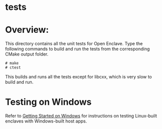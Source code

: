 tests
=====

# Overview:

This directory contains all the unit tests for Open Enclave. Type the following
commands to build and run the tests from the corresponding CMake output folder.

```
# make
# ctest
```

This builds and runs all the tests except for libcxx, which is very slow to
build and run.

# Testing on Windows

Refer to [Getting Started on Windows](../doc/GettingStarted.Windows.md) for
instructions on testing Linux-built enclaves with Windows-built host apps.
